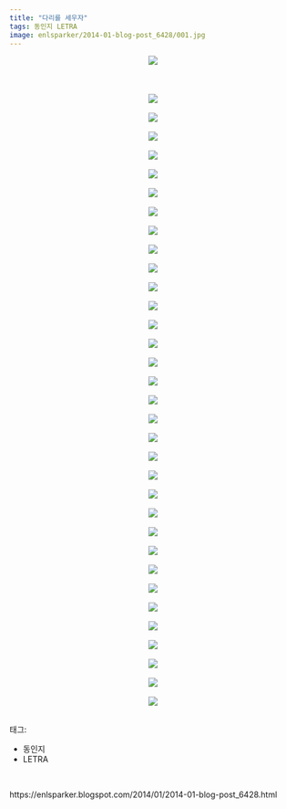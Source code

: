 ```yaml
---
title: "다리를 세우자"
tags: 동인지 LETRA
image: enlsparker/2014-01-blog-post_6428/001.jpg
---
```

<div class="article">
<div class="post-body entry-content" id="post-body-3754890432008757689" itemprop="description articleBody">
<div class="separator" style="clear: both; text-align: center;">
<a href="//3.bp.blogspot.com/-uITAIMMaev4/UuJph1Vh0-I/AAAAAAAADOA/xJEO4TsBwKY/s1600/2951_1.jpg" imageanchor="1" style="margin-left: 1em; margin-right: 1em;"><img border="0" src="{{ site.nasurl }}/enlsparker/2014-01-blog-post_6428/2951_1.jpg"/></a></div>
<br/>
<a name="more"></a><br/>
<br/>
<div class="separator" style="clear: both; text-align: center;">
<a href="//1.bp.blogspot.com/-dGShnE2xgUw/UuJpiuS8ENI/AAAAAAAADOQ/rrZCAyxhcK0/s1600/2951_2.jpg" imageanchor="1" style="margin-left: 1em; margin-right: 1em;"><img border="0" src="{{ site.nasurl }}/enlsparker/2014-01-blog-post_6428/2951_2.jpg"/></a></div>
<br/>
<div class="separator" style="clear: both; text-align: center;">
<a href="//4.bp.blogspot.com/-Hg9d7t91NVQ/UuJpjvWDlmI/AAAAAAAADOY/kDFAVDeSZAQ/s1600/2951_3.jpg" imageanchor="1" style="margin-left: 1em; margin-right: 1em;"><img border="0" src="{{ site.nasurl }}/enlsparker/2014-01-blog-post_6428/2951_3.jpg"/></a></div>
<br/>
<div class="separator" style="clear: both; text-align: center;">
<a href="//1.bp.blogspot.com/-TMtn0-VY3Mc/UuJpkiDYbHI/AAAAAAAADOg/SZD58VN1Flg/s1600/2951_4.jpg" imageanchor="1" style="margin-left: 1em; margin-right: 1em;"><img border="0" src="{{ site.nasurl }}/enlsparker/2014-01-blog-post_6428/2951_4.jpg"/></a></div>
<br/>
<div class="separator" style="clear: both; text-align: center;">
<a href="//3.bp.blogspot.com/-fWQ1CATgRks/UuJpmHr8GQI/AAAAAAAADOo/E1vD9_Lp9ck/s1600/2951_5.jpg" imageanchor="1" style="margin-left: 1em; margin-right: 1em;"><img border="0" src="{{ site.nasurl }}/enlsparker/2014-01-blog-post_6428/2951_5.jpg"/></a></div>
<br/>
<div class="separator" style="clear: both; text-align: center;">
<a href="//1.bp.blogspot.com/-6E9zVMqDPLk/UuJp3dih_CI/AAAAAAAADRo/6uBJi11ryKo/s1600/2951_6.jpg" imageanchor="1" style="margin-left: 1em; margin-right: 1em;"><img border="0" src="{{ site.nasurl }}/enlsparker/2014-01-blog-post_6428/2951_6.jpg"/></a></div>
<br/>
<div class="separator" style="clear: both; text-align: center;">
<a href="//3.bp.blogspot.com/-YSSRah5U4wk/UuJp3Mp5OZI/AAAAAAAADRk/9VEYsaSGSoM/s1600/2951_7.jpg" imageanchor="1" style="margin-left: 1em; margin-right: 1em;"><img border="0" src="{{ site.nasurl }}/enlsparker/2014-01-blog-post_6428/2951_7.jpg"/></a></div>
<br/>
<div class="separator" style="clear: both; text-align: center;">
<a href="//3.bp.blogspot.com/-Axm5Si14npU/UuJp4tD2nuI/AAAAAAAADR4/YOrvlOnVCJU/s1600/2951_8.jpg" imageanchor="1" style="margin-left: 1em; margin-right: 1em;"><img border="0" src="{{ site.nasurl }}/enlsparker/2014-01-blog-post_6428/2951_8.jpg"/></a></div>
<br/>
<div class="separator" style="clear: both; text-align: center;">
<a href="//2.bp.blogspot.com/-exspN0Di7eY/UuJp4ztx-AI/AAAAAAAADR8/FXP6_TX3_1I/s1600/2951_9.jpg" imageanchor="1" style="margin-left: 1em; margin-right: 1em;"><img border="0" src="{{ site.nasurl }}/enlsparker/2014-01-blog-post_6428/2951_9.jpg"/></a></div>
<br/>
<div class="separator" style="clear: both; text-align: center;">
<a href="//4.bp.blogspot.com/-HwVOwkF9SXE/UuJphZmURwI/AAAAAAAADN4/2XyoY4nHAgM/s1600/2951_10.jpg" imageanchor="1" style="margin-left: 1em; margin-right: 1em;"><img border="0" src="{{ site.nasurl }}/enlsparker/2014-01-blog-post_6428/2951_10.jpg"/></a></div>
<br/>
<div class="separator" style="clear: both; text-align: center;">
<a href="//3.bp.blogspot.com/-shrc_2QsFWI/UuJphl-TqhI/AAAAAAAADN8/8NcaXvXJ8NI/s1600/2951_11.jpg" imageanchor="1" style="margin-left: 1em; margin-right: 1em;"><img border="0" src="{{ site.nasurl }}/enlsparker/2014-01-blog-post_6428/2951_11.jpg"/></a></div>
<br/>
<div class="separator" style="clear: both; text-align: center;">
<a href="//3.bp.blogspot.com/-7t4QR6kYFCA/UuJpmDXS_MI/AAAAAAAADOs/4bqSMuokG_4/s1600/2951_50800.jpg" imageanchor="1" style="margin-left: 1em; margin-right: 1em;"><img border="0" src="{{ site.nasurl }}/enlsparker/2014-01-blog-post_6428/2951_50800.jpg"/></a></div>
<br/>
<div class="separator" style="clear: both; text-align: center;">
<a href="//4.bp.blogspot.com/-s9v3dYSOPRg/UuJpmgS0DxI/AAAAAAAADO0/xqwbsbbsAOw/s1600/2951_50801.jpg" imageanchor="1" style="margin-left: 1em; margin-right: 1em;"><img border="0" src="{{ site.nasurl }}/enlsparker/2014-01-blog-post_6428/2951_50801.jpg"/></a></div>
<br/>
<div class="separator" style="clear: both; text-align: center;">
<a href="//1.bp.blogspot.com/-WC2TPlAsYFY/UuJpncyVlcI/AAAAAAAADPA/4-2bWVlcpq0/s1600/2951_50802.jpg" imageanchor="1" style="margin-left: 1em; margin-right: 1em;"><img border="0" src="{{ site.nasurl }}/enlsparker/2014-01-blog-post_6428/2951_50802.jpg"/></a></div>
<br/>
<div class="separator" style="clear: both; text-align: center;">
<a href="//1.bp.blogspot.com/-eWnlhZBH8Qw/UuJpn6nzWxI/AAAAAAAADPE/zomR28WzTQk/s1600/2951_50803.jpg" imageanchor="1" style="margin-left: 1em; margin-right: 1em;"><img border="0" src="{{ site.nasurl }}/enlsparker/2014-01-blog-post_6428/2951_50803.jpg"/></a></div>
<br/>
<div class="separator" style="clear: both; text-align: center;">
<a href="//1.bp.blogspot.com/-be2hX7NHYs0/UuJpoOvEfDI/AAAAAAAADPI/TFK_092OboA/s1600/2951_50804.jpg" imageanchor="1" style="margin-left: 1em; margin-right: 1em;"><img border="0" src="{{ site.nasurl }}/enlsparker/2014-01-blog-post_6428/2951_50804.jpg"/></a></div>
<br/>
<div class="separator" style="clear: both; text-align: center;">
<a href="//2.bp.blogspot.com/-uw7byZuLLOw/UuJppBiPAfI/AAAAAAAADPY/QHvSHMnG0u8/s1600/2951_50805.jpg" imageanchor="1" style="margin-left: 1em; margin-right: 1em;"><img border="0" src="{{ site.nasurl }}/enlsparker/2014-01-blog-post_6428/2951_50805.jpg"/></a></div>
<br/>
<div class="separator" style="clear: both; text-align: center;">
<a href="//3.bp.blogspot.com/-BSpu6YI73bo/UuJppghCk-I/AAAAAAAADPk/1tDxg0bRZrg/s1600/2951_50816.jpg" imageanchor="1" style="margin-left: 1em; margin-right: 1em;"><img border="0" src="{{ site.nasurl }}/enlsparker/2014-01-blog-post_6428/2951_50816.jpg"/></a></div>
<br/>
<div class="separator" style="clear: both; text-align: center;">
<a href="//1.bp.blogspot.com/-aBYCAR4WOLY/UuJppzAfhUI/AAAAAAAADPg/UExyVl995cA/s1600/2951_50817.jpg" imageanchor="1" style="margin-left: 1em; margin-right: 1em;"><img border="0" src="{{ site.nasurl }}/enlsparker/2014-01-blog-post_6428/2951_50817.jpg"/></a></div>
<br/>
<div class="separator" style="clear: both; text-align: center;">
<a href="//1.bp.blogspot.com/-wOuEOaTtZwA/UuJpqd9n5JI/AAAAAAAADPs/HXgOPO2SDTk/s1600/2951_50818.jpg" imageanchor="1" style="margin-left: 1em; margin-right: 1em;"><img border="0" src="{{ site.nasurl }}/enlsparker/2014-01-blog-post_6428/2951_50818.jpg"/></a></div>
<br/>
<div class="separator" style="clear: both; text-align: center;">
<a href="//4.bp.blogspot.com/-GCaKIof6c0s/UuJpr8WWt8I/AAAAAAAADP4/wP1PSHfiB48/s1600/2951_50819.jpg" imageanchor="1" style="margin-left: 1em; margin-right: 1em;"><img border="0" src="{{ site.nasurl }}/enlsparker/2014-01-blog-post_6428/2951_50819.jpg"/></a></div>
<br/>
<div class="separator" style="clear: both; text-align: center;">
<a href="//2.bp.blogspot.com/-Qk-Bs5H460s/UuJpsgMhN6I/AAAAAAAADQA/IsUBQhkaxds/s1600/2951_50820.jpg" imageanchor="1" style="margin-left: 1em; margin-right: 1em;"><img border="0" src="{{ site.nasurl }}/enlsparker/2014-01-blog-post_6428/2951_50820.jpg"/></a></div>
<br/>
<div class="separator" style="clear: both; text-align: center;">
<a href="//3.bp.blogspot.com/-dJwycWNcBYg/UuJps10TRLI/AAAAAAAADQE/EjvLCO9TOjw/s1600/2951_51350.jpg" imageanchor="1" style="margin-left: 1em; margin-right: 1em;"><img border="0" src="{{ site.nasurl }}/enlsparker/2014-01-blog-post_6428/2951_51350.jpg"/></a></div>
<br/>
<div class="separator" style="clear: both; text-align: center;">
<a href="//4.bp.blogspot.com/-piQYm2Z3Qs8/UuJptjq_roI/AAAAAAAADQQ/Y50EIT3mPaM/s1600/2951_51351.jpg" imageanchor="1" style="margin-left: 1em; margin-right: 1em;"><img border="0" src="{{ site.nasurl }}/enlsparker/2014-01-blog-post_6428/2951_51351.jpg"/></a></div>
<br/>
<div class="separator" style="clear: both; text-align: center;">
<a href="//4.bp.blogspot.com/-0ttbmGKdPE4/UuJpvTmWwCI/AAAAAAAADQY/dtRtI4FU8xA/s1600/2951_51352.jpg" imageanchor="1" style="margin-left: 1em; margin-right: 1em;"><img border="0" src="{{ site.nasurl }}/enlsparker/2014-01-blog-post_6428/2951_51352.jpg"/></a></div>
<br/>
<div class="separator" style="clear: both; text-align: center;">
<a href="//3.bp.blogspot.com/-JIHjEWz3Keo/UuJpwD82YrI/AAAAAAAADQg/Fn-a76Zu4fM/s1600/2951_51353.jpg" imageanchor="1" style="margin-left: 1em; margin-right: 1em;"><img border="0" src="{{ site.nasurl }}/enlsparker/2014-01-blog-post_6428/2951_51353.jpg"/></a></div>
<br/>
<div class="separator" style="clear: both; text-align: center;">
<a href="//2.bp.blogspot.com/-Nd11O4jcHww/UuJpwj2jYRI/AAAAAAAADQk/T0uF9XzeJWs/s1600/2951_51354.jpg" imageanchor="1" style="margin-left: 1em; margin-right: 1em;"><img border="0" src="{{ site.nasurl }}/enlsparker/2014-01-blog-post_6428/2951_51354.jpg"/></a></div>
<br/>
<div class="separator" style="clear: both; text-align: center;">
<a href="//1.bp.blogspot.com/-vOgQeVaOXys/UuJpxkFlMJI/AAAAAAAADQw/wIhVzncMVg0/s1600/2951_51355.jpg" imageanchor="1" style="margin-left: 1em; margin-right: 1em;"><img border="0" src="{{ site.nasurl }}/enlsparker/2014-01-blog-post_6428/2951_51355.jpg"/></a></div>
<br/>
<div class="separator" style="clear: both; text-align: center;">
<a href="//3.bp.blogspot.com/-MBPxxqH266A/UuJpyzekMjI/AAAAAAAADRA/2UfVGSX0oRM/s1600/2951_51366.jpg" imageanchor="1" style="margin-left: 1em; margin-right: 1em;"><img border="0" src="{{ site.nasurl }}/enlsparker/2014-01-blog-post_6428/2951_51366.jpg"/></a></div>
<br/>
<div class="separator" style="clear: both; text-align: center;">
<a href="//3.bp.blogspot.com/-b2B2Hd6uHsI/UuJp0JsLmFI/AAAAAAAADRI/5HcQL57VgAM/s1600/2951_51367.jpg" imageanchor="1" style="margin-left: 1em; margin-right: 1em;"><img border="0" src="{{ site.nasurl }}/enlsparker/2014-01-blog-post_6428/2951_51367.jpg"/></a></div>
<br/>
<div class="separator" style="clear: both; text-align: center;">
<a href="//2.bp.blogspot.com/-ILD2FPR7bJo/UuJp1Gx0DcI/AAAAAAAADRQ/rEMIGE_RTYg/s1600/2951_51368.jpg" imageanchor="1" style="margin-left: 1em; margin-right: 1em;"><img border="0" src="{{ site.nasurl }}/enlsparker/2014-01-blog-post_6428/2951_51368.jpg"/></a></div>
<br/>
<div class="separator" style="clear: both; text-align: center;">
<a href="//3.bp.blogspot.com/-Bgk3ROnyTdY/UuJp1s3YYdI/AAAAAAAADRU/1jvq9gfB8I0/s1600/2951_51369.jpg" imageanchor="1" style="margin-left: 1em; margin-right: 1em;"><img border="0" src="{{ site.nasurl }}/enlsparker/2014-01-blog-post_6428/2951_51369.jpg"/></a></div>
<br/>
<div class="separator" style="clear: both; text-align: center;">
<a href="//4.bp.blogspot.com/-f1a1tsbkHjk/UuJpyLgbqcI/AAAAAAAADQ0/r0H6x1DFV0A/s1600/2951_513610.jpg" imageanchor="1" style="margin-left: 1em; margin-right: 1em;"><img border="0" src="{{ site.nasurl }}/enlsparker/2014-01-blog-post_6428/2951_513610.jpg"/></a></div>
<br/>
<div class="separator" style="clear: both; text-align: center;">
<a href="//3.bp.blogspot.com/-veCgooicDyI/UuJp2bv5fNI/AAAAAAAADRg/dgxDLSXx83E/s1600/2951_51530.jpg" imageanchor="1" style="margin-left: 1em; margin-right: 1em;"><img border="0" src="{{ site.nasurl }}/enlsparker/2014-01-blog-post_6428/2951_51530.jpg"/></a></div>
<br/>
<div style="clear: both;"></div>
</div></div><div class="tagTrail">
<p>태그: </p>
<ul>
<li>동인지</li>
<li>LETRA</li>
</ul>
</div>
<br/>
<p id="refer">https://enlsparker.blogspot.com/2014/01/2014-01-blog-post_6428.html</p>
<br/>
